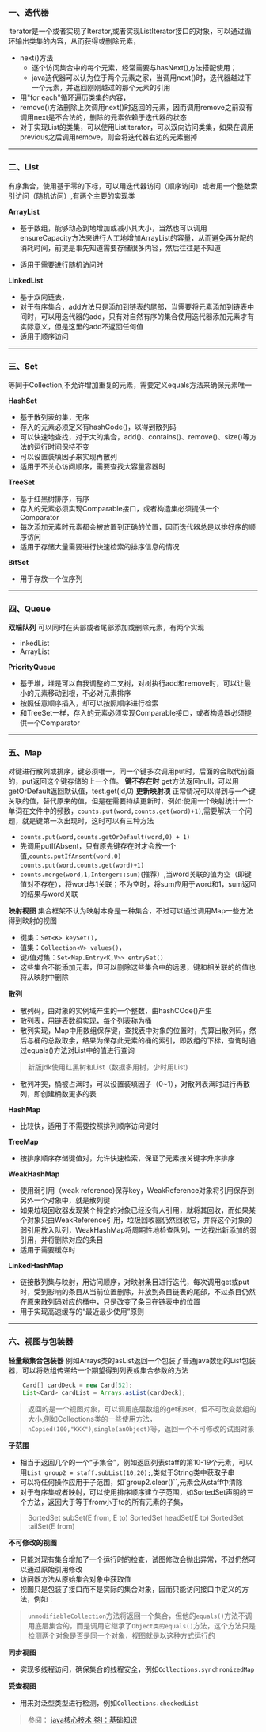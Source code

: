 
### 一、迭代器
iterator是一个或者实现了Iterator,或者实现ListIterator接口的对象，可以通过循环输出类集的内容，从而获得或删除元素，

- next()方法
	- 逐个访问集合中的每个元素，经常需要与hasNext()方法搭配使用；
	- java迭代器可以认为位于两个元素之家，当调用next()时，迭代器越过下一个元素，并返回刚刚越过的那个元素的引用
- 用"for each"循环遍历类集的内容，
- remove()方法删除上次调用next()时返回的元素，因而调用remove之前没有调用next是不合法的，删除的元素依赖于迭代器的状态
- 对于实现List的类集，可以使用ListIterator，可以双向访问类集，如果在调用previous之后调用remove，则会将迭代器右边的元素删掉

----
### 二、List
有序集合，使用基于零的下标，可以用迭代器访问（顺序访问）或者用一个整数索引访问（随机访问）,有两个主要的实现类

**ArrayList**
- 基于数组，能够动态到地增加或减小其大小，当然也可以调用ensureCapacity方法来进行人工地增加ArrayList的容量，从而避免再分配的消耗时间，前提是事先知道需要存储很多内容，然后往往是不知道

- 适用于需要进行随机访问时
	
**LinkedList**
- 基于双向链表，
- 对于有序集合，add方法只是添加到链表的尾部，当需要将元素添加到链表中间时，可以用迭代器的add，只有对自然有序的集合使用迭代器添加元素才有实际意义，但是这里的add不返回任何值
- 适用于顺序访问

----
### 三、Set
等同于Collection,不允许增加重复的元素，需要定义equals方法来确保元素唯一

**HashSet**
- 基于散列表的集，无序
- 存入的元素必须定义有hashCode()，以得到散列码
- 可以快速地查找，对于大的集合，add()、contains()、remove()、size()等方法的运行时间保持不变
- 可以设置装填因子来实现再散列
- 适用于不关心访问顺序，需要查找大容量容器时

**TreeSet**
- 基于红黑树排序，有序
- 存入的元素必须实现Comparable接口，或者构造集必须提供一个Comparator
- 每次添加元素时元素都会被放置到正确的位置，因而迭代器总是以排好序的顺序访问
- 适用于存储大量需要进行快速检索的排序信息的情况
	
**BitSet**
- 用于存放一个位序列

----
### 四、Queue
**双端队列**
可以同时在头部或者尾部添加或删除元素，有两个实现
- inkedList
- ArrayList

**PriorityQueue**
- 基于堆，堆是可以自我调整的二叉树，对树执行add和remove时，可以让最小的元素移动到根，不必对元素排序
- 按照任意顺序插入，却可以按照顺序进行检索
- 和TreeSet一样，存入的元素必须实现Comparable接口，或者构造器必须提供一个Comparator

----
### 五、Map
对键进行散列或排序，键必须唯一，同一个键多次调用put时，后面的会取代前面的，put返回这个键存储的上一个值。
**键不存在时**
get方法返回null，可以用getOrDefault返回默认值，test.get(id,0)
**更新映射项**
正常情况可以得到与一个键关联的值，替代原来的值，但是在需要持续更新时，例如:使用一个映射统计一个单词在文件中的频数，`counts.put(word,counts.get(word)+1)`,需要解决一个问题，就是键第一次出现时，这时可以有三种方法
- `counts.put(word,counts.getOrDefault(word,0) + 1)`
- 先调用putIfAbsent，只有原先键存在时才会放一个值,`counts.putIfAnsent(word,0)`		
	`counts.put(word,counts.get(word)+1)`			
- `counts.merge(word,1,Interger::sum)`(推荐）,当word关联的值为空（即键值对不存在），将word与1关联；不为空时，将sum应用于word和1，sum返回的结果与word关联

**映射视图**
集合框架不认为映射本身是一种集合，不过可以通过调用Map一些方法得到映射的视图
- 键集：`Set<K> keySet()`，
- 值集：`Collection<V> values()`，
- 键/值对集：`Set<Map.Entry<K,V>> entrySet()`
- 这些集合不能添加元素，但可以删除这些集合中的远思，键和相关联的的值也将从映射中删除

**散列**
- 散列码，由对象的实例域产生的一个整数，由hashCOde()产生
- 散列表，用链表数组实现，每个列表称为桶
- 散列实现，Map中用数组保存键，查找表中对象的位置时，先算出散列码，然后与桶的总数取余，结果为保存此元素的桶的索引，即数组的下标，查询时通过equals()方法对List中的值进行查询
> 新版jdk使用红黑树和List（数据多用树，少时用List)

- 散列冲突，桶被占满时，可以设置装填因子（0~1），对散列表满时进行再散列，即创建桶数更多的表

**HashMap**
- 比较快，适用于不需要按照排列顺序访问键时

**TreeMap**
- 按排序顺序存储键值对，允许快速检索，保证了元素按关键字升序排序

**WeakHashMap**
- 使用弱引用（weak reference)保存key，WeakReference对象将引用保存到另外一个对象中，就是散列键
- 如果垃圾回收器发现某个特定的对象已经没有人引用，就将其回收，而如果某个对象只由WeakReference引用，垃圾回收器仍然回收它，并将这个对象的弱引用放入队列，WeakHashMap将周期性地检查队列，一边找出新添加的弱引用，并将删除对应的条目
- 适用于需要缓存时

**LinkedHashMap**
- 链接散列集与映射，用访问顺序，对映射条目进行迭代，每次调用get或put时，受到影响的条目从当前位置删除，并放到条目链表的尾部，不过条目仍然在原来散列码对应的桶中，只是改变了条目在链表中的位置
- 用于实现高速缓存的“最近最少使用”原则
 
----
### 六、视图与包装器
**轻量级集合包装器**
例如Arrays类的asList返回一个包装了普通java数组的List包装器，可以将数组传递给一个期望得到列表或集合参数的方法
```java
	Card[] cardDeck = new Card[52];
	List<Card> cardList = Arrays.asList(cardDeck);
```
> 返回的是一个视图对象，可以调用底层数组的get和set，但不可改变数组的大小,例如Collections类的一些使用方法，`nCopied(100,"KKK")`,`single(anObject)`等，返回一个不可修改的试图对象

**子范围**
- 相当于返回几个的一个“子集合”，例如返回列表staff的第10-19个元素，可以用`List group2 = staff.subList(10,20);`,类似于String类中获取子串
- 可以将任何操作应用于子范围，如`group2.clear()``,元素会从staff中清除
- 对于有序集或者映射，可以使用排序顺序建立子范围，如SortedSet声明的三个方法，返回大于等于from小于to的所有元素的子集，
> SortedSet<E> subSet(E from, E to)
> SortedSet<E> headSet(E to)
> SortedSet<E> tailSet(E from)

**不可修改的视图**
- 只能对现有集合增加了一个运行时的检查，试图修改会抛出异常，不过仍然可以通过原始引用修改
- 访问器方法从原始集合对象中获取值
- 视图只是包装了接口而不是实际的集合对象，因而只能访问接口中定义的方法，例如：
> `unmodifiableCollection`方法将返回一个集合，但他的`equals()`方法不调用底层集合的，而是调用它继承了`Object类的equals()`方法，这个方法只是检测两个对象是否是同一个对象，视图就是以这种方式运行的

**同步视图**
- 实现多线程访问，确保集合的线程安全，例如`Collections.synchronizedMap`

**受查视图**
- 用来对泛型类型进行检测，例如`Collections.checkedList`

> 参阅：
  [java核心技术 卷I：基础知识](http://product.dangdang.com/24035306.html)